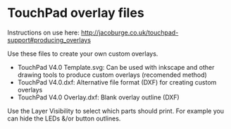 # TouchPad overlay files

Instructions on use here: http://jacoburge.co.uk/touchpad-support#producing_overlays

Use these files to create your own custom overlays.
- TouchPad V4.0 Template.svg: Can be used with inkscape and other drawing tools to produce custom overlays (recomended method)
- TouchPad V4.0.dxf: Alternative file format (DXF) for creating custom overlays
- TouchPad V4.0 Overlay.dxf: Blank overlay outline (DXF)

Use the Layer Visibility to select which parts should print. For example you can hide the LEDs &/or button outlines.
